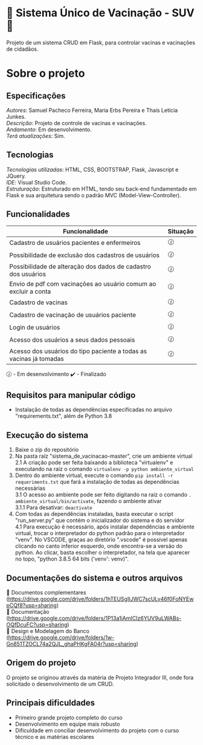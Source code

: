 # :syringe: Sistema Único de Vacinação - SUV :syringe:
Projeto de um sistema CRUD em Flask, para controlar vacinas e vacinações de cidadãos.  

# Sobre o projeto

## Especificações
*Autores*: Samuel Pacheco Ferreira, Maria Erbs Pereira e Thaís Letícia Junkes.      
*Descrição*: Projeto de controle de vacinas e vacinações.  
*Andamento*: Em desenvolvimento.    
*Terá atualizações*: Sim.        

## Tecnologias
*Tecnologias utilizadas*: HTML, CSS, BOOTSTRAP, Flask, Javascript e JQuery.      
*IDE*: Visual Studio Code.      
*Estruturação*: Estruturado em HTML, tendo seu back-end fundamentado em Flask e sua arquitetura sendo o padrão MVC (Model-View-Controller).    

## Funcionalidades
| Funcionalidade | Situação |
| ----------- | ----------- |
| Cadastro de usuários pacientes e enfermeiros | :clock130: |
| Possibilidade de exclusão dos cadastros de usuários| :clock130: |
| Possibilidade de alteração dos dados de cadastro dos usuários| :clock130: |
| Envio de pdf com vacinações ao usuário comum ao excluir a conta| :clock130: |
| Cadastro de vacinas | :clock130: |
| Cadastro de vacinação de usuários paciente | :clock130: |
| Login de usuários | :clock130: |
| Acesso dos usuários a seus dados pessoais | :clock130: |
| Acesso dos usuários do tipo paciente a todas as vacinas já tomadas | :clock130: |

:clock130: - Em desenvolvimento   :heavy_check_mark: - Finalizado

## Requisitos para manipular código
* Instalação de todas as dependências especificadas no arquivo "requirements.txt", além de Python 3.8 

## Execução do sistema
1. Baixe o zip do repositório
2. Na pasta raíz "sistema_de_vacinacao-master", crie um ambiente virtual  
2.1 A criação pode ser feita baixando a biblioteca "virtualenv" e executando na raíz o comando `virtualenv -p python ambiente_virtual`
3. Dentro do ambiente virtual, execute o comando `pip install -r requeriments.txt` que fará a instalação de todas as dependências necessárias   
3.1 O acesso ao ambiente pode ser feito digitando na raíz o comando `. ambiente_virtual/bin/activate`, fazendo o ambiente ativar  
3.1.1 Para desativar: `deactivate`
4. Com todas as dependências instaladas, basta executar o script "run_server.py" que contém o inicializador do sistema e do servidor  
4.1 Para execução é necessário, após instalar dependências e ambiente virtual, trocar o interpretador do python padrão para o interpretador "venv". No VSCODE, graças ao diretório ".vscode" é possível apenas clicando no canto inferior esquerdo, onde encontra-se a versão do python. Ao clicar, basta escolher o interpretador, na tela que aparecer no topo, "python 3.8.5 64 bits ('venv': venv)".

## Documentações do sistema e outros arquivos
:link: Documentos complementares  (https://drive.google.com/drive/folders/1hTEUSgIIJWC7scULy46f0FoNYEwpCQf8?usp=sharing)  
:link: Documentação (https://drive.google.com/drive/folders/1P13a1iAmICIz6YUV9uLWABs-OQfDcuFC?usp=sharing)  
:link: Design e Modelagem do Banco (https://drive.google.com/drive/folders/1w-Gn851TZOCL74a2QJL_ghaPHKgFA04r?usp=sharing)

## Origem do projeto
O projeto se originou através da matéria de Projeto Integrador III, onde fora solicitado o desenvolvimento de um CRUD.      
 
## Principais dificuldades
* Primeiro grande projeto completo do curso
* Desenvolvimento em equipe mais robusto
* Dificuldade em conciliar desenvolvimento do projeto com o curso técnico e as matérias escolares






